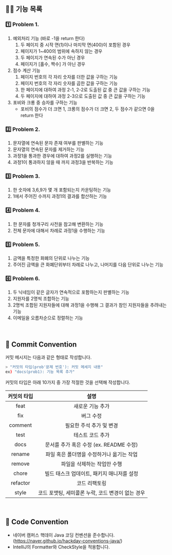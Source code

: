 ## 👨‍🍳 기능 목록

### 1️⃣ Problem 1.

1. 예외처리 기능 (바로 -1을 return 한다)
   1. 두 페이지 중 시작 면(1)이나 마지막 면(400)이 포함된 경우
   2. 페이지가 1~400의 범위에 속하지 않는 경우
   3. 두 페이지가 연속된 수가 아닌 경우
   4. 페이지가 [홀수, 짝수] 가 아닌 경우
2. 점수 계산 기능
   1. 페이지 번호의 각 자리 숫자를 더한 값을 구하는 기능
   2. 페이지 번호의 각 자리 숫자를 곱한 값을 구하는 기능
   3. 한 페이지에 대하여 과정 2-1, 2-2로 도출된 값 중 큰 값을 구하는 기능
   4. 두 페이지에 대하여 과정 2-3으로 도출된 값 중 큰 값을 구하는 기능
3. 포비와 크롱 중 승자를 구하는 기능
   - 포비의 점수가 더 크면 1, 크롱의 점수가 더 크면 2, 두 점수가 같으면 0을 return 한다

### 2️⃣ Problem 2.

1. 문자열에 연속된 문자 존재 여부를 판별하는 기능
2. 문자열의 연속된 문자를 제거하는 기능
3. 과정1을 통과한 경우에 대하여 과정2를 실행하는 기능
4. 과정1이 통과하지 않을 때 까지 과정3을 반복하는 기능

### 3️⃣ Problem 3.

1. 한 숫자에 3,6,9가 몇 개 포함되는지 카운팅하는 기능
2. 1에서 주어진 수까지 과정1의 결과를 합산하는 기능

### 4️⃣ Problem 4.

1. 한 문자를 청개구리 사전을 참고해 변환하는 기능
2. 전체 문자에 대해서 차례로 과정1을 수행하는 기능

### 5️⃣ Problem 5.

1. 금액을 특정한 화폐의 단위로 나누는 기능
2. 주어진 금액을 큰 화폐단위부터 차례로 나누고, 나머지를 다음 단위로 나누는 기능

### 6️⃣ Problem 6.

1. 두 닉네임이 같은 글자가 연속적으로 포함하는지 판별하는 기능
2. 지원자를 2명씩 조합하는 기능
3. 2명씩 조합된 지원자들에 대해 과정1을 수행해 그 결과가 참인 지원자들을 추려내는 기능
4. 이메일을 오름차순으로 정렬하는 기능

<br>

## 📌 Commit Convention

커밋 메시지는 다음과 같은 형태로 작성합니다.

```Bash
> "커밋의 타입(prob'문제 번호'): 커밋 메세지 내용"
ex) "docs(prob1): 기능 목록 추가"
```

커밋의 타입은 아래 10가지 중 가장 적절한 것을 선택해 작성합니다.

| 커밋의 타입 |                       설명                        |
| :---------: | :-----------------------------------------------: |
|    feat     |                 새로운 기능 추가                  |
|     fix     |                     버그 수정                     |
|   comment   |             필요한 주석 추가 및 변경              |
|    test     |                 테스트 코드 추가                  |
|    docs     |      문서를 추가 혹은 수정 (ex. README 수정)      |
|   rename    |     파일 혹은 폴더명을 수정하거나 옮기는 작업     |
|   remove    |            파일을 삭제하는 작업만 수행            |
|    chore    |    빌드 태스크 업데이트, 패키지 매니저를 설정     |
|  refactor   |                   코드 리팩토링                   |
|    style    | 코드 포맷팅, 세미콜론 누락, 코드 변경이 없는 경우 |

<br>

## 📌 Code Convention

- 네이버 캠퍼스 핵데이 Java 코딩 컨벤션을 준수합니다. (https://naver.github.io/hackday-conventions-java/)
- IntelliJ의 Formatter와 CheckStyle을 적용합니다.
